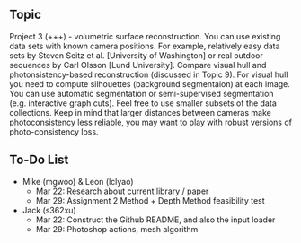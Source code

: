## Topic

Project 3 (+++) - volumetric surface reconstruction. You can use existing data
sets with known camera positions. For example, relatively easy data sets by
Steven Seitz et al. [University of Washington] or real outdoor sequences by Carl
Olsson [Lund University]. Compare visual hull and photonsistency-based
reconstruction (discussed in Topic 9). For visual hull you need to compute
silhouettes (background segmentaion) at each image. You can use automatic
segmentation or semi-supervised segmentation (e.g. interactive graph cuts). Feel
free to use smaller subsets of the data collections. Keep in mind that larger
distances between cameras make photoconsistency less reliable, you may want to
play with robust versions of photo-consistency loss.

## To-Do List

* Mike (mgwoo) & Leon (lclyao) 
  * Mar 22: Research about current library / paper
  * Mar 29: Assignment 2 Method + Depth Method feasibility test
* Jack (s362xu) 
  * Mar 22: Construct the Github README, and also the input loader
  * Mar 29: Photoshop actions, mesh algorithm
